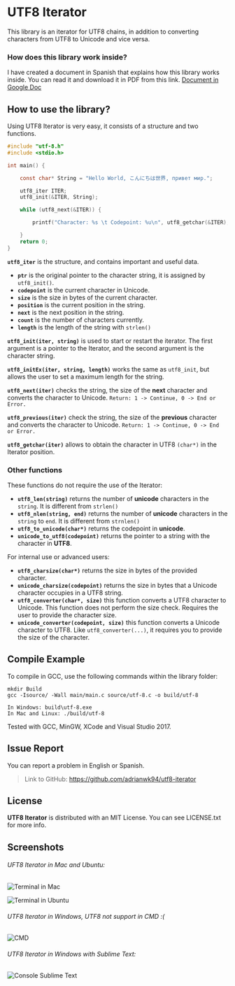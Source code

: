 # UTF8 Iterator

This library is an iterator for UTF8 chains, in addition to converting characters from UTF8 to Unicode and vice versa.

### How does this library work inside?

I have created a document in Spanish that explains how this library works inside. You can read it and download it in PDF from this link. [Document in Google Doc](https://docs.google.com/document/d/1sqiEnZnchDRCWZffTAnKsU5Pyc28m3Lvg0UT2o4aClU/edit?usp=sharing)

## How to use the library?

Using UTF8 Iterator is very easy, it consists of a structure and two functions.

```c
#include "utf-8.h"
#include <stdio.h>

int main() {

    const char* String = "Hello World, こんにちは世界, привет мир.";

    utf8_iter ITER;
    utf8_init(&ITER, String);

    while (utf8_next(&ITER)) {

        printf("Character: %s \t Codepoint: %u\n", utf8_getchar(&ITER), ITER.codepoint);

    }
    return 0;
}
```

**`utf8_iter`** is the structure, and contains important and useful data.

* **`ptr`** is the original pointer to the character string, it is assigned by `utf8_init()`.
* **`codepoint`** is the current character in Unicode.
* **`size`** is the size in bytes of the current character.
* **`position`** is the current position in the string.
* **`next`** is the next position in the string.
* **`count`** is the number of characters currently.
* **`length`** is the length of the string with `strlen()`

**`utf8_init(iter, string)`** is used to start or restart the iterator. The first argument is a pointer to the Iterator, and the second argument is the character string.

**`utf8_initEx(iter, string, length)`** works the same as `utf8_init`, but allows the user to set a maximum length for the string.

**`utf8_next(iter)`** checks the string, the size of the **next** character and converts the character to Unicode. `Return: 1 -> Continue, 0 -> End or Error.`

**`utf8_previous(iter)`** check the string, the size of the **previous** character and converts the character to Unicode. `Return: 1 -> Continue, 0 -> End or Error.`

**`utf8_getchar(iter)`** allows to obtain the character in UTF8 `(char*)` in the Iterator position.

### Other functions

These functions do not require the use of the Iterator:

* **`utf8_len(string)`** returns the number of **unicode** characters in the `string`. It is different from `strlen()`
* **`utf8_nlen(string, end)`** returns the number of **unicode** characters in the `string` to `end`. It is different from `strnlen()`
* **`utf8_to_unicode(char*)`** returns the codepoint in **unicode**.
* **`unicode_to_utf8(codepoint)`** returns the pointer to a string with the character in **UTF8**.

For internal use or advanced users:

* **`utf8_charsize(char*)`** returns the size in bytes of the provided character.
* **`unicode_charsize(codepoint)`** returns the size in bytes that a Unicode character occupies in a UTF8 string.
* **`utf8_converter(char*, size)`** this function converts a UTF8 character to Unicode. This function does not perform the size check. Requires the user to provide the character size.
* **`unicode_converter(codepoint, size)`** this function converts a Unicode character to UTF8. Like `utf8_converter(...)`, it requires you to provide the size of the character.

## Compile Example

To compile in GCC, use the following commands within the library folder:

```
mkdir Build
gcc -Isource/ -Wall main/main.c source/utf-8.c -o build/utf-8

In Windows: build\utf-8.exe
In Mac and Linux: ./build/utf-8
```

Tested with GCC, MinGW, XCode and Visual Studio 2017.

## Issue Report

You can report a problem in English or Spanish.

> Link to GitHub: <https://github.com/adrianwk94/utf8-iterator>

## License

**UTF8 Iterator** is distributed with an MIT License. You can see LICENSE.txt for more info.

## Screenshots

###### UFT8 Iterator in Mac and Ubuntu:

![Terminal in Mac](https://image.ibb.co/kAJKpp/Terminal_en_Mac.png)

![Terminal in Ubuntu](https://image.ibb.co/fqnMV8/Terminal_en_Ubuntu.png)

###### UTF8 Iterator in Windows, UTF8 not support in CMD :(
![CMD](https://image.ibb.co/jBNoA8/Terminal_en_Windows.png)

###### UTF8 Iterator in Windows with Sublime Text:
![Console Sublime Text](https://image.ibb.co/eHOvq8/Console_Sublime_Text.png)
